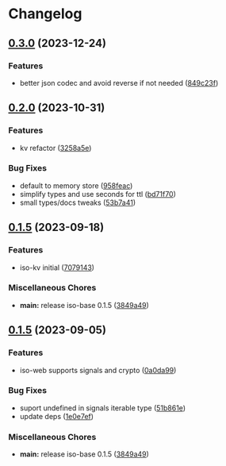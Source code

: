 # Changelog

## [0.3.0](https://github.com/hugomrdias/iso-repo/compare/iso-kv-v0.2.0...iso-kv-v0.3.0) (2023-12-24)


### Features

* better json codec and avoid reverse if not needed ([849c23f](https://github.com/hugomrdias/iso-repo/commit/849c23fdf0ce154b37193a9d2a0fe4df79aa062b))

## [0.2.0](https://github.com/hugomrdias/iso-repo/compare/iso-kv-v0.1.5...iso-kv-v0.2.0) (2023-10-31)


### Features

* kv refactor ([3258a5e](https://github.com/hugomrdias/iso-repo/commit/3258a5eabb556e4cb5e8444622a74cf476df92fd))


### Bug Fixes

* default to memory store ([958feac](https://github.com/hugomrdias/iso-repo/commit/958feace70442180998b69903cacbd5862960081))
* simplify types and use seconds for ttl ([bd71f70](https://github.com/hugomrdias/iso-repo/commit/bd71f70051c46727c0a86fdab83de73221618f26))
* small types/docs tweaks ([53b7a41](https://github.com/hugomrdias/iso-repo/commit/53b7a41baf19a347fda9a537fc6715bd2026cc8f))

## [0.1.5](https://github.com/hugomrdias/iso-repo/compare/iso-kv-v0.0.1...iso-kv-v0.1.5) (2023-09-18)


### Features

* iso-kv initial ([7079143](https://github.com/hugomrdias/iso-repo/commit/7079143bc8f2bef6ad92c80157b3c835772f0a05))


### Miscellaneous Chores

* **main:** release iso-base 0.1.5 ([3849a49](https://github.com/hugomrdias/iso-repo/commit/3849a49eb867fbdaf3ed95173144b448d4a42f4c))

## [0.1.5](https://github.com/hugomrdias/iso-repo/compare/iso-web-v0.0.1...iso-web-v0.1.5) (2023-09-05)


### Features

* iso-web supports signals and crypto ([0a0da99](https://github.com/hugomrdias/iso-repo/commit/0a0da99c4eb59325fc65329fccab345c6777300e))


### Bug Fixes

* suport undefined in signals iterable type ([51b861e](https://github.com/hugomrdias/iso-repo/commit/51b861e0478a0b84a89e9cead03c263839718bca))
* update deps ([1e0e7ef](https://github.com/hugomrdias/iso-repo/commit/1e0e7ef49e0d48719672129d8aff5c4ddd225ad8))


### Miscellaneous Chores

* **main:** release iso-base 0.1.5 ([3849a49](https://github.com/hugomrdias/iso-repo/commit/3849a49eb867fbdaf3ed95173144b448d4a42f4c))
